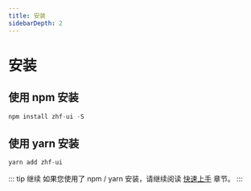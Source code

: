 ```yaml
---
title: 安装
sidebarDepth: 2
---
```


# 安装

## 使用 npm 安装

```js
npm install zhf-ui -S
```

## 使用 yarn 安装

```js
yarn add zhf-ui
```

::: tip 继续
如果您使用了 npm / yarn 安装，请继续阅读 [快速上手](../get-start/) 章节。
:::

